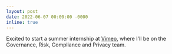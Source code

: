 ```yaml
---
layout: post
date: 2022-06-07 00:00:00 -0000
inline: true
---
```

Excited to start a summer internship at [Vimeo](https://vimeo.com/), where I'll be on the Governance, Risk, Compliance and Privacy team.

